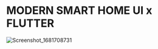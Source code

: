 # MODERN SMART HOME UI x FLUTTER

![Screenshot_1681708731](https://user-images.githubusercontent.com/98022263/232386203-deda9a7b-c21c-46d7-9e3f-df5ec2714fb9.png)



